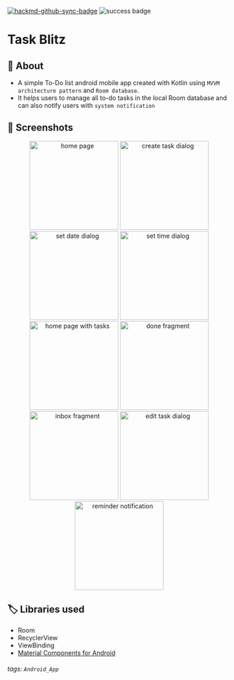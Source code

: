 [![hackmd-github-sync-badge](https://hackmd.io/t4yFgmrrRvKV77RJVEwOmQ/badge)](https://hackmd.io/t4yFgmrrRvKV77RJVEwOmQ)
![success badge](https://img.shields.io/badge/status-success-green)
# Task Blitz

## :memo: About
* A simple To-Do list android mobile app created with Kotlin using `MVVM architecture pattern` and `Room database`. 
* It helps users to manage all to-do tasks in the local Room database and can also notify users with `system notification`



## :date: Screenshots

<p align="center">
    
<img src="https://hackmd.io/_uploads/rJd2OGPLn.png" alt="home page" width="200">
<img src="https://hackmd.io/_uploads/BJXktMDUh.png" alt="create task dialog" width="200">
<img src="https://hackmd.io/_uploads/By86cGvU2.png" alt="set date dialog" width="200">
<img src="https://hackmd.io/_uploads/rkzloGw8h.png" alt="set time dialog" width="200">
<img src="https://hackmd.io/_uploads/HkyS2zPIh.png" alt="home page with tasks" width="200">
<img src="https://hackmd.io/_uploads/r1Bv3zvI3.png" alt="done fragment" width="200">
<img src="https://hackmd.io/_uploads/BkeRnMvIn.png" alt="inbox fragment" width="200">
<img src="https://hackmd.io/_uploads/BkD-aMPL3.png" alt="edit task dialog" width="200">
<img src="https://hackmd.io/_uploads/S1XsTzwL2.png" alt="reminder notification" width="200">
    
</p>


## :label: Libraries used
* Room
* RecyclerView
* ViewBinding
* [Material Components for Android](https://m3.material.io/)

###### tags: `Android_App`